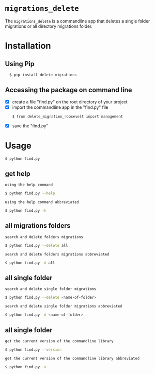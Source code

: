 # `migrations_delete`

The `migrations_delete` is a commandline app that deletes a single folder migrations or all directory migrations folder.

# Installation
## Using Pip
```bash
  $ pip install delete-migrations
```
## Accessing the package on command line
- [x] create a file "find.py" on the root directory of your project
- [x] import the commandline app in the "find.py" file
    ```bash
    $ from delete_migration_roosevelt import management
    ```
- [x] save the "find.py"

# Usage
```bash
$ python find.py
```
## get help
`using the help command`
```bash
$ python find.py --help
```
`using the help command abbreviated`
```bash
$ python find.py -h
```
## all migrations folders
`search and delete folders migrations`
```bash
$ python find.py --delete all
```
`search and delete folders migrations abbreviated`
```bash
$ python find.py -d all
```
## all single folder
`search and delete single folder migrations`
```bash
$ python find.py --delete <name-of-folder>
```
`search and delete single folder migrations abbreviated`
```bash
$ python find.py -d <name-of-folder>
```
## all single folder
`get the current version of the commandline library`
```bash
$ python find.py --version
```
`get the current version of the commandline library abbreviated`
```bash
$ python find.py -v
```